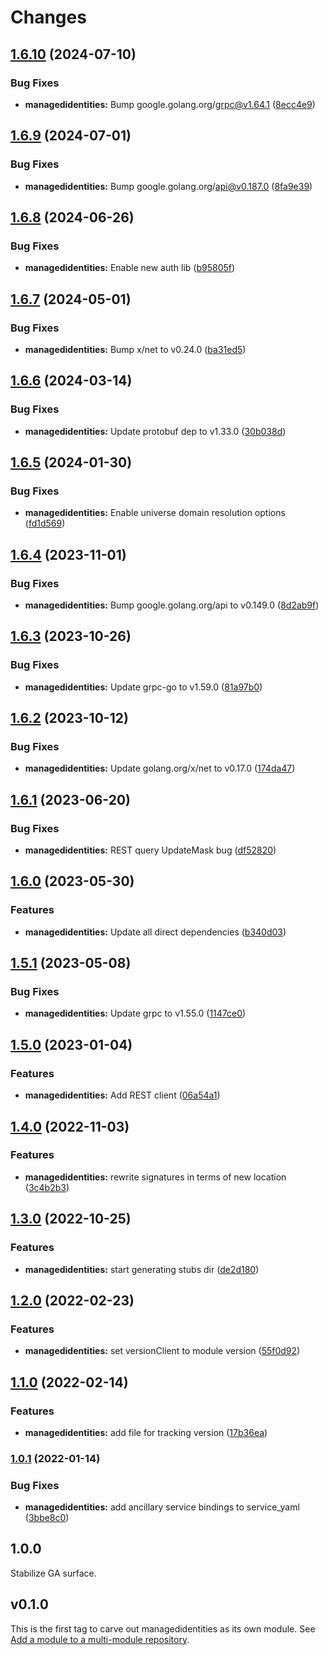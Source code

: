# Changes

## [1.6.10](https://github.com/googleapis/google-cloud-go/compare/managedidentities/v1.6.9...managedidentities/v1.6.10) (2024-07-10)


### Bug Fixes

* **managedidentities:** Bump google.golang.org/grpc@v1.64.1 ([8ecc4e9](https://github.com/googleapis/google-cloud-go/commit/8ecc4e9622e5bbe9b90384d5848ab816027226c5))

## [1.6.9](https://github.com/googleapis/google-cloud-go/compare/managedidentities/v1.6.8...managedidentities/v1.6.9) (2024-07-01)


### Bug Fixes

* **managedidentities:** Bump google.golang.org/api@v0.187.0 ([8fa9e39](https://github.com/googleapis/google-cloud-go/commit/8fa9e398e512fd8533fd49060371e61b5725a85b))

## [1.6.8](https://github.com/googleapis/google-cloud-go/compare/managedidentities/v1.6.7...managedidentities/v1.6.8) (2024-06-26)


### Bug Fixes

* **managedidentities:** Enable new auth lib ([b95805f](https://github.com/googleapis/google-cloud-go/commit/b95805f4c87d3e8d10ea23bd7a2d68d7a4157568))

## [1.6.7](https://github.com/googleapis/google-cloud-go/compare/managedidentities/v1.6.6...managedidentities/v1.6.7) (2024-05-01)


### Bug Fixes

* **managedidentities:** Bump x/net to v0.24.0 ([ba31ed5](https://github.com/googleapis/google-cloud-go/commit/ba31ed5fda2c9664f2e1cf972469295e63deb5b4))

## [1.6.6](https://github.com/googleapis/google-cloud-go/compare/managedidentities/v1.6.5...managedidentities/v1.6.6) (2024-03-14)


### Bug Fixes

* **managedidentities:** Update protobuf dep to v1.33.0 ([30b038d](https://github.com/googleapis/google-cloud-go/commit/30b038d8cac0b8cd5dd4761c87f3f298760dd33a))

## [1.6.5](https://github.com/googleapis/google-cloud-go/compare/managedidentities/v1.6.4...managedidentities/v1.6.5) (2024-01-30)


### Bug Fixes

* **managedidentities:** Enable universe domain resolution options ([fd1d569](https://github.com/googleapis/google-cloud-go/commit/fd1d56930fa8a747be35a224611f4797b8aeb698))

## [1.6.4](https://github.com/googleapis/google-cloud-go/compare/managedidentities/v1.6.3...managedidentities/v1.6.4) (2023-11-01)


### Bug Fixes

* **managedidentities:** Bump google.golang.org/api to v0.149.0 ([8d2ab9f](https://github.com/googleapis/google-cloud-go/commit/8d2ab9f320a86c1c0fab90513fc05861561d0880))

## [1.6.3](https://github.com/googleapis/google-cloud-go/compare/managedidentities/v1.6.2...managedidentities/v1.6.3) (2023-10-26)


### Bug Fixes

* **managedidentities:** Update grpc-go to v1.59.0 ([81a97b0](https://github.com/googleapis/google-cloud-go/commit/81a97b06cb28b25432e4ece595c55a9857e960b7))

## [1.6.2](https://github.com/googleapis/google-cloud-go/compare/managedidentities/v1.6.1...managedidentities/v1.6.2) (2023-10-12)


### Bug Fixes

* **managedidentities:** Update golang.org/x/net to v0.17.0 ([174da47](https://github.com/googleapis/google-cloud-go/commit/174da47254fefb12921bbfc65b7829a453af6f5d))

## [1.6.1](https://github.com/googleapis/google-cloud-go/compare/managedidentities/v1.6.0...managedidentities/v1.6.1) (2023-06-20)


### Bug Fixes

* **managedidentities:** REST query UpdateMask bug ([df52820](https://github.com/googleapis/google-cloud-go/commit/df52820b0e7721954809a8aa8700b93c5662dc9b))

## [1.6.0](https://github.com/googleapis/google-cloud-go/compare/managedidentities/v1.5.1...managedidentities/v1.6.0) (2023-05-30)


### Features

* **managedidentities:** Update all direct dependencies ([b340d03](https://github.com/googleapis/google-cloud-go/commit/b340d030f2b52a4ce48846ce63984b28583abde6))

## [1.5.1](https://github.com/googleapis/google-cloud-go/compare/managedidentities/v1.5.0...managedidentities/v1.5.1) (2023-05-08)


### Bug Fixes

* **managedidentities:** Update grpc to v1.55.0 ([1147ce0](https://github.com/googleapis/google-cloud-go/commit/1147ce02a990276ca4f8ab7a1ab65c14da4450ef))

## [1.5.0](https://github.com/googleapis/google-cloud-go/compare/managedidentities/v1.4.0...managedidentities/v1.5.0) (2023-01-04)


### Features

* **managedidentities:** Add REST client ([06a54a1](https://github.com/googleapis/google-cloud-go/commit/06a54a16a5866cce966547c51e203b9e09a25bc0))

## [1.4.0](https://github.com/googleapis/google-cloud-go/compare/managedidentities/v1.3.0...managedidentities/v1.4.0) (2022-11-03)


### Features

* **managedidentities:** rewrite signatures in terms of new location ([3c4b2b3](https://github.com/googleapis/google-cloud-go/commit/3c4b2b34565795537aac1661e6af2442437e34ad))

## [1.3.0](https://github.com/googleapis/google-cloud-go/compare/managedidentities/v1.2.0...managedidentities/v1.3.0) (2022-10-25)


### Features

* **managedidentities:** start generating stubs dir ([de2d180](https://github.com/googleapis/google-cloud-go/commit/de2d18066dc613b72f6f8db93ca60146dabcfdcc))

## [1.2.0](https://github.com/googleapis/google-cloud-go/compare/managedidentities/v1.1.0...managedidentities/v1.2.0) (2022-02-23)


### Features

* **managedidentities:** set versionClient to module version ([55f0d92](https://github.com/googleapis/google-cloud-go/commit/55f0d92bf112f14b024b4ab0076c9875a17423c9))

## [1.1.0](https://github.com/googleapis/google-cloud-go/compare/managedidentities/v1.0.1...managedidentities/v1.1.0) (2022-02-14)


### Features

* **managedidentities:** add file for tracking version ([17b36ea](https://github.com/googleapis/google-cloud-go/commit/17b36ead42a96b1a01105122074e65164357519e))

### [1.0.1](https://www.github.com/googleapis/google-cloud-go/compare/managedidentities/v1.0.0...managedidentities/v1.0.1) (2022-01-14)


### Bug Fixes

* **managedidentities:** add ancillary service bindings to service_yaml ([3bbe8c0](https://www.github.com/googleapis/google-cloud-go/commit/3bbe8c0c558c06ef5865bb79eb228b6da667ddb3))

## 1.0.0

Stabilize GA surface.

## v0.1.0

This is the first tag to carve out managedidentities as its own module. See
[Add a module to a multi-module repository](https://github.com/golang/go/wiki/Modules#is-it-possible-to-add-a-module-to-a-multi-module-repository).
